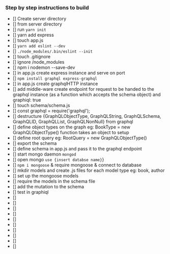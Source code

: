 ### Step by step instructions to build

- [] Create server directory
- [] from server directory
- [] run `yarn init`
- [] yarn add express
- [] touch app.js
- [] `yarn add eslint --dev`
- [] `./node_modules/.bin/eslint --init`
- [] touch .gitignore
- [] ignore /node_modules
- [] npm i nodemon --save-dev
- [] in app.js create express instance and serve on port
- [] `npm install graphql express-graphql`
- [] in app.js create graphqlHTTP instance
- [] add middle-ware create endpoint for request to be handed to the graphql instance (as a function which accepts the schema object) and graphiql: true
- [] touch schema/schema.js
- [] const graphql = require('graphql');
- [] destructure {GraphQLObjectType, GraphQLString, GraphQLSchema, GraphQLID, GraphQLList, GraphQLNonNull}  from graphql
- [] define object types on the graph eg: BookType = new GraphQLObjectType() function takes an object to setup
- [] define root query eg: RootQuery = new GraphQLObjectType() 
- [] export the schema
- [] define schema in app.js and pass it to the graphql endpoint
- [] start mongo daemon `mongod`
- [] open mongo `use {insert databse name}`}
- [] `npm i mongoose` & require mongoose & connect to database
- [] mkdir models and create .js files for each model type eg: book, author
- [] set up the mongoose models
- [] require the models in the schema file
- [] add the mutation to the schema
- [] test in graphiql
- []
- []
- []
- []
- []
- []
- []
- []
- []
- []
